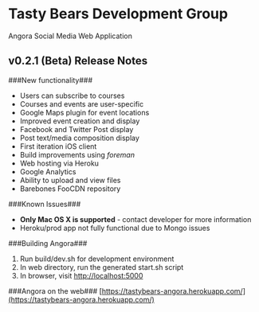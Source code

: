 Tasty Bears Development Group
=========================
Angora Social Media
Web Application


v0.2.1 (Beta) Release Notes
-------------------

###New functionality###
* Users can subscribe to courses
* Courses and events are user-specific
* Google Maps plugin for event locations
* Improved event creation and display
* Facebook and Twitter Post display
* Post text/media composition display
* First iteration iOS client
* Build improvements using *foreman*
* Web hosting via Heroku
* Google Analytics
* Ability to upload and view files
* Barebones FooCDN repository

###Known Issues###
* __Only Mac OS X is supported__ - contact developer for more information
* Heroku/prod app not fully functional due to Mongo issues

###Building Angora###
1. Run build/dev.sh for development environment
1. In web directory, run the generated start.sh script
1. In browser, visit [http://localhost:5000](http://localhost:5000)

###Angora on the web###
[https://tastybears-angora.herokuapp.com/](https://tastybears-angora.herokuapp.com/)
